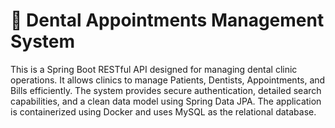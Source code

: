 # 🦷 Dental Appointments Management System
This is a Spring Boot RESTful API designed for managing dental clinic operations. It allows clinics to manage Patients, Dentists, Appointments, and Bills efficiently. The system provides secure authentication, detailed search capabilities, and a clean data model using Spring Data JPA. The application is containerized using Docker and uses MySQL as the relational database.



